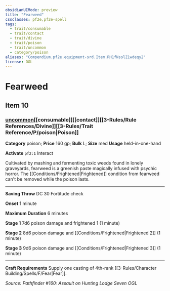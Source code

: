 ```yaml
---
obsidianUIMode: preview
title: "Fearweed"
cssclasses: pf2e,pf2e-spell
tags:
  - trait/consumable
  - trait/contact
  - trait/divine
  - trait/poison
  - trait/uncommon
  - category/poison
aliases: "Compendium.pf2e.equipment-srd.Item.RH1fNsslZ1wdeqy2"
license: OGL
---
```

# Fearweed
## Item 10
### [uncommon](uncommon.md "Uncommon Rarity Trait")[[consumable]][[contact]][[3-Rules/Rule References/Divine]][[3-Rules/Trait Reference/P/poison|Poison]]

**Category** poison; 
**Price** 160 gp; 
**Bulk** L; **Size** med
**Usage** held-in-one-hand

**Activate** `pf2:1` Interact

Cultivated by mashing and fermenting toxic weeds found in lonely graveyards, fearweed is a greenish paste magically infused with psychic horror. The [[Conditions/Frightened|Frightened]] condition from fearweed can't be removed while the poison lasts.

* * *

**Saving Throw** DC 30 Fortitude check

**Onset** 1 minute

**Maximum Duration** 6 minutes

**Stage 1** 7d6 poison damage and frightened 1 (1 minute)

**Stage 2** 8d6 poison damage and [[Conditions/Frightened|Frightened 2]] (1 minute)

**Stage 3** 9d6 poison damage and [[Conditions/Frightened|Frightened 3]] (1 minute)

* * *

**Craft Requirements** Supply one casting of 4th-rank [[3-Rules/Character Building/Spells/F/Fear|Fear]].

*Source: Pathfinder #160: Assault on Hunting Lodge Seven*
*OGL*